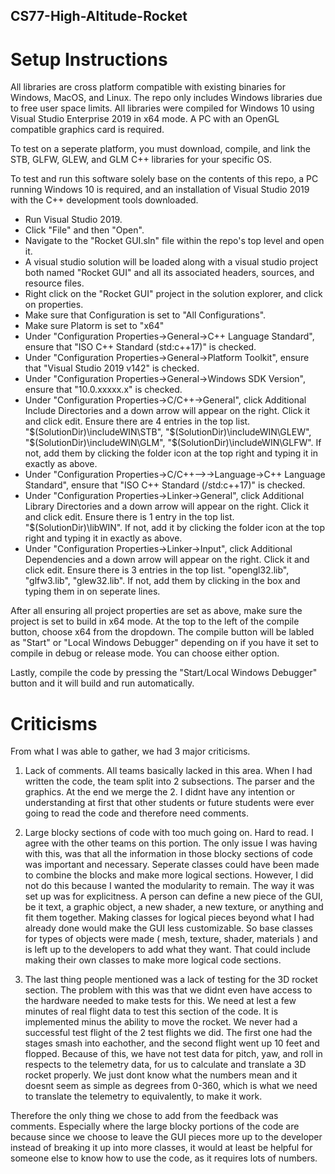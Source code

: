 ## CS77-High-Altitude-Rocket

# Setup Instructions

All libraries are cross platform compatible with existing binaries for Windows, MacOS, and Linux. The repo only includes Windows libraries due to free user space limits. All libraries were compiled for Windows 10 using Visual Studio Enterprise 2019 in x64 mode. A PC with an OpenGL compatible graphics card is required. 

To test on a seperate platform, you must download, compile, and link the STB, GLFW, GLEW, and GLM C++ libraries for your specific OS. 

To test and run this software solely base on the contents of this repo, a PC running Windows 10 is required, and an installation of Visual Studio 2019 with the C++ development tools downloaded.  

* Run Visual Studio 2019. 
* Click "File" and then "Open".
* Navigate to the "Rocket GUI.sln" file within the repo's top level and open it.
* A visual studio solution will be loaded along with a visual studio project both named "Rocket GUI" and all its associated headers, sources, and resource files.
* Right click on the "Rocket GUI" project in the solution explorer, and click on properties.
* Make sure that Configuration is set to "All Configurations".
* Make sure Platorm is set to "x64"
* Under "Configuration Properties->General->C++ Language Standard", ensure that "ISO C++ Standard (std:c++17)" is checked.
* Under "Configuration Properties->General->Platform Toolkit", ensure that "Visual Studio 2019 v142" is checked.
* Under "Configuration Properties->General->Windows SDK Version", ensure that "10.0.xxxxx.x" is checked.
* Under "Configuration Properties->C/C++->General", click Additional Include Directories and a down arrow will appear on the right. Click it and click edit. Ensure there are 4 entries in the top list. "$(SolutionDir)\includeWIN\STB", "$(SolutionDir)\includeWIN\GLEW", "$(SolutionDir)\includeWIN\GLM", "$(SolutionDir)\includeWIN\GLFW". If not, add them by clicking the folder icon at the top right and typing it in exactly as above.
* Under "Configuration Properties->C/C++-->->Language->C++ Language Standard", ensure that "ISO C++ Standard (/std:c++17)" is checked.
* Under "Configuration Properties->Linker->General", click Additional Library Directories and a down arrow will appear on the right. Click it and click edit. Ensure there is 1 entry in the top list. "$(SolutionDir)\libWIN". If not, add it by clicking the folder icon at the top right and typing it in exactly as above.
* Under "Configuration Properties->Linker->Input", click Additional Dependencies and a down arrow will appear on the right. Click it and click edit. Ensure there is 3 entries in the top list. "opengl32.lib", "glfw3.lib", "glew32.lib". If not, add them by clicking in the box and typing them in on seperate lines.

After all ensuring all project properties are set as above, make sure the project is set to build in x64 mode. At the top to the left of the compile button, choose x64 from the dropdown. The compile button will be labled as "Start" or "Local Windows Debugger" depending on if you have it set to compile in debug or release mode. You can choose either option. 

Lastly, compile the code by pressing the "Start/Local Windows Debugger" button and it will build and run automatically.


# Criticisms

From what I was able to gather, we had 3 major criticisms.

1. Lack of comments. All teams basically lacked in this area. When I had written the code, the team split into 2 subsections. The parser and the graphics. At the end we merge the 2. I didnt have any intention or understanding at first that other students or future students were ever going to read the code and therefore need comments.

2. Large blocky sections of code with too much going on. Hard to read. I agree with the other teams on this portion. The only issue I was having with this, was that all the information in those blocky sections of code was important and necessary. Seperate classes could have been made to combine the blocks and make more logical sections. However, I did not do this because I wanted the modularity to remain. The way it was set up was for explicitness. A person can define a new piece of the GUI, be it text, a graphic object, a new shader, a new texture, or anything and fit them together. Making classes for logical pieces beyond what I had already done would make the GUI less customizable. So base classes for types of objects were made ( mesh, texture, shader, materials ) and is left up to the developers to add what they want. That could include making their own classes to make more logical code sections.

3. The last thing people mentioned was a lack of testing for the 3D rocket section. The problem with this was that we didnt even have access to the hardware needed to make tests for this. We need at lest a few minutes of real flight data to test this section of the code. It is implemented minus the ability to move the rocket. We never had a successful test flight of the 2 test flights we did. The first one had the stages smash into eachother, and the second flight went up 10 feet and flopped. Because of this, we have not test data for pitch, yaw, and roll in respects to the telemetry data, for us to calculate and translate a 3D rocket properly. We just dont know what the numbers mean and it doesnt seem as simple as degrees from 0-360, which is what we need to translate the telemetry to equivalently, to make it work. 

Therefore the only thing we chose to add from the feedback was comments. Especially where the large blocky portions of the code are because since we choose to leave the GUI pieces more up to the developer instead of breaking it up into more classes, it would at least be helpful for someone else to know how to use the code, as it requires lots of numbers.
